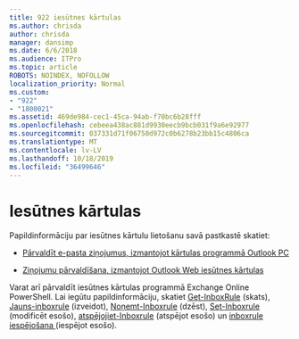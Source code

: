 ```yaml
---
title: 922 iesūtnes kārtulas
ms.author: chrisda
author: chrisda
manager: dansimp
ms.date: 6/6/2018
ms.audience: ITPro
ms.topic: article
ROBOTS: NOINDEX, NOFOLLOW
localization_priority: Normal
ms.custom:
- "922"
- "1800021"
ms.assetid: 469de984-cec1-45ca-94ab-f70bc6b28fff
ms.openlocfilehash: cebeea438ac881d9930eecb9bcb031f9a6e92977
ms.sourcegitcommit: 037331d71f06750d972c0b6278b23bb15c4806ca
ms.translationtype: MT
ms.contentlocale: lv-LV
ms.lasthandoff: 10/18/2019
ms.locfileid: "36499646"
---
```

# <a name="inbox-rules"></a>Iesūtnes kārtulas

Papildinformāciju par iesūtnes kārtulu lietošanu savā pastkastē skatiet:

- [Pārvaldīt e-pasta ziņojumus, izmantojot kārtulas programmā Outlook PC](https://support.office.com/article/c24f5dea-9465-4df4-ad17-a50704d66c59.aspx)

- [Ziņojumu pārvaldīšana, izmantojot Outlook Web iesūtnes kārtulas](https://support.office.com/article/8400435c-f14e-4272-9004-1548bb1848f2.aspx)

Varat arī pārvaldīt iesūtnes kārtulas programmā Exchange Online PowerShell. Lai iegūtu papildinformāciju, skatiet [Get-InboxRule](https://docs.microsoft.com/powershell/module/exchange/mailboxes/get-inboxrule) (skats), [Jauns-inboxrule](https://docs.microsoft.com/powershell/module/exchange/mailboxes/new-inboxrule) (izveidot), [Noņemt-Inboxrule](https://docs.microsoft.com/powershell/module/exchange/mailboxes/remove-inboxrule) (dzēst), [Set-Inboxrule](https://docs.microsoft.com/powershell/module/exchange/mailboxes/set-inboxrule) (modificēt esošo), [atspējojiet-Inboxrule](https://docs.microsoft.com/powershell/module/exchange/mailboxes/disable-inboxrule) (atspējot esošo) un [inboxrule iespējošana ](https://docs.microsoft.com/powershell/module/exchange/mailboxes/enable-inboxrule)(iespējot esošo).
